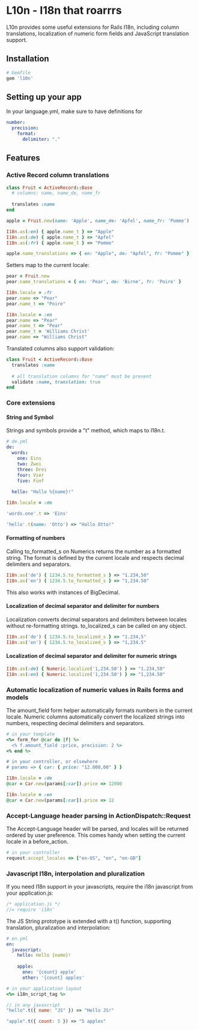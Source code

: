 # L10n - I18n that roarrrs

L10n provides some useful extensions for Rails I18n, including column translations, localization of numeric form fields and JavaScript translation support.

## Installation

```ruby
# Gemfile
gem 'l10n'
```

## Setting up your app

In your language.yml, make sure to have definitions for 

```yaml
number:
  precision:
    format:
      delimiter: "."
```

## Features

### Active Record column translations

```ruby
class Fruit < ActiveRecord::Base
  # columns: name, name_de, name_fr
  
  translates :name
end

apple = Fruit.new(name: 'Apple', name_de: 'Apfel', name_fr: 'Pomme')

I18n.as(:en) { apple.name_t } => "Apple"
I18n.as(:de) { apple.name_t } => "Apfel"
I18n.as(:fr) { apple.name_t } => "Pomme"

apple.name_translations => { en: "Apple", de: "Apfel", fr: "Pomme" }
```

Setters map to the current locale:
```ruby
pear = Fruit.new
pear.name_translations = { en: 'Pear', de: 'Birne', fr: 'Poire' }

I18n.locale = :fr
pear.name => "Pear"
pear.name_t => "Poire"

I18n.locale = :en
pear.name => "Pear"
pear.name_t => "Pear"
pear.name_t = 'Williams Christ'
pear.name => "Williams Christ"
```

Translated columns also support validation:
```ruby
class Fruit < ActiveRecord::Base
  translates :name
  
  # all translation columns for "name" must be present
  validate :name, translation: true
end
```

### Core extensions

#### String and Symbol

Strings and symbols provide a "t" method, which maps to I18n.t.

```yaml
# de.yml
de:
  words:
    one: Eins
    two: Zwei
    three: Drei
    four: Vier
    five: Fünf
    
  hello: "Hallo %{name}!"
```

```ruby
I18n.locale = :de

'words.one'.t => 'Eins'

'hello'.t(name: 'Otto') => "Hallo Otto!"
```

#### Formatting of numbers

Calling to_formatted_s on Numerics returns the number as a formatted string. The format is defined by the current locale and respects decimal delimiters and separators.

```ruby
I18n.as('de') { 1234.5.to_formatted_s } => "1.234,50"
I18n.as('en') { 1234.5.to_formatted_s } => "1,234.50"
```

This also works with instances of BigDecimal.

#### Localization of decimal separator and delimiter for numbers

Localization converts decimal separators and delimiters between locales without re-formatting strings. to_localized_s can be called on any object.

```ruby
I18n.as('de') { 1234.5.to_localized_s } => "1.234,5"
I18n.as('en') { 1234.5.to_localized_s } => "1,234.5"
```

#### Localization of decimal separator and delimiter for numeric strings

```ruby
I18n.as(:de) { Numeric.localize('1,234.50') } => "1.234,50"
I18n.as(:en) { Numeric.localize('1,234.50') } => "1,234.50"
```

### Automatic localization of numeric values in Rails forms and models

The amount_field form helper automatically formats numbers in the current locale. Numeric columns automatically convert the localized strings into numbers, respecting decimal delimiters and separators.

```ruby
# in your template
<%= form_for @car do |f| %>
  <% f.amount_field :price, precision: 2 %>
<% end %>

# in your controller, or elsewhere
# params => { car: { price: "12.000,00" } }

I18n.locale = :de
@car = Car.new(params[:car]).price => 12000

I18n.locale = :en
@car = Car.new(params[:car]).price => 12
```

### Accept-Language header parsing in ActionDispatch::Request

The Accept-Language header will be parsed, and locales will be returned ordered by user preference. This comes handy when setting the current locale in a before_action.

```ruby
# in your controller
request.accept_locales => ["en-US", "en", "en-GB"]
```

### Javascript I18n, interpolation and pluralization

If you need I18n support in your javascripts, require the i18n javascript from your application.js:

```javascript
/* application.js */
//= require 'i18n'
```

The JS String prototype is extended with a t() function, supporting translation, pluralization and interpolation:

```yaml
# en.yml
en:
  javascript:
    hello: Hello {name}!
    
    apple:
      one: '{count} apple'
      other: '{count} apples'
```

```ruby
# in your application layout
<%= i18n_script_tag %>
```

```javascript
// in any javascript
"hello".t({ name: "JS" }) => "Hello JS!"

"apple".t({ count: 5 }) => "5 apples"
```
